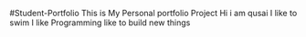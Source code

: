 #Student-Portfolio
This is My Personal portfolio Project 
Hi i am qusai I like to swim I like Programming
like to build new things